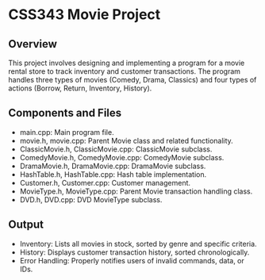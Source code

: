 # CSS343 Movie Project

## Overview
This project involves designing and implementing a program for a movie rental store to track inventory and customer transactions. The program handles three types of movies (Comedy, Drama, Classics) and four types of actions (Borrow, Return, Inventory, History).

## Components and Files
- main.cpp: Main program file.
- movie.h, movie.cpp: Parent Movie class and related functionality.
- ClassicMovie.h, ClassicMovie.cpp: ClassicMovie subclass.
- ComedyMovie.h, ComedyMovie.cpp: ComedyMovie subclass.
- DramaMovie.h, DramaMovie.cpp: DramaMovie subclass.
- HashTable.h, HashTable.cpp: Hash table implementation.
- Customer.h, Customer.cpp: Customer management.
- MovieType.h, MovieType.cpp: Parent Movie transaction handling class.
- DVD.h, DVD.cpp: DVD MovieType subclass. 

## Output
- Inventory: Lists all movies in stock, sorted by genre and specific criteria.
- History: Displays customer transaction history, sorted chronologically.
- Error Handling: Properly notifies users of invalid commands, data, or IDs.

